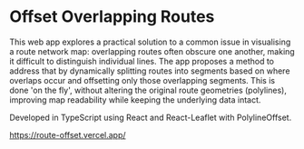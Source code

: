 # Offset Overlapping Routes

This web app explores a practical solution to a common issue in visualising a route network map: overlapping routes often obscure one another, making it difficult to distinguish individual lines. The app proposes a method to address that by dynamically splitting routes into segments based on where overlaps occur and offsetting only those overlapping segments. This is done 'on the fly', without altering the original route geometries (polylines), improving map readability while keeping the underlying data intact.

Developed in TypeScript using React and React-Leaflet with PolylineOffset.

https://route-offset.vercel.app/
